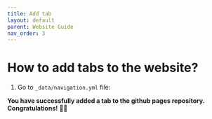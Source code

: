 ```yaml
---
title: Add tab
layout: default
parent: Website Guide
nav_order: 3
---
```


# How to add tabs to the website? 

1. Go to `_data/navigation.yml` file: 


**You have successfully added a tab to the github pages repository. Congratulations!** 🎉🎉





